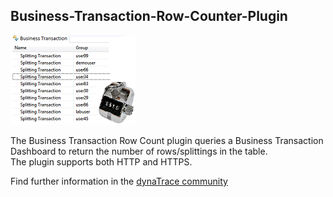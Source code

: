 ## Business-Transaction-Row-Counter-Plugin

![images/icon.png](images/icon.png)

The Business Transaction Row Count plugin queries a Business Transaction Dashboard to return the number of rows/splittings in the table.  
The plugin supports both HTTP and HTTPS.

Find further information in the [dynaTrace community](https://community.dynatrace.com/community/display/DL/Business+Transaction+Row+Counter+Plugin)
